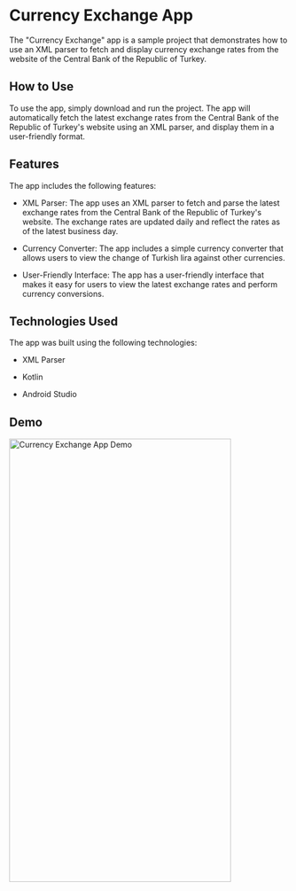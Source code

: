 # Currency Exchange App

The "Currency Exchange" app is a sample project that demonstrates how to use an XML parser to fetch and display currency exchange rates from the website of the Central Bank of the Republic of Turkey.

## How to Use

To use the app, simply download and run the project. The app will automatically fetch the latest exchange rates from the Central Bank of the Republic of Turkey's website using an XML parser, and display them in a user-friendly format.

## Features

The app includes the following features:

- XML Parser: The app uses an XML parser to fetch and parse the latest exchange rates from the Central Bank of the Republic of Turkey's website. The exchange rates are updated daily and reflect the rates as of the latest business day.

- Currency Converter: The app includes a simple currency converter that allows users to view the change of Turkish lira against other currencies.

- User-Friendly Interface: The app has a user-friendly interface that makes it easy for users to view the latest exchange rates and perform currency conversions.


## Technologies Used

The app was built using the following technologies:

- XML Parser

- Kotlin

- Android Studio

## Demo

<img src="https://user-images.githubusercontent.com/116732291/235904465-a0052cef-a74a-4418-9d13-80ee52c3e5f7.gif" alt="Currency Exchange App Demo" width="400" height="800">


